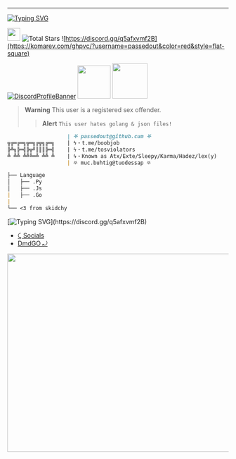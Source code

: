 <!--

.-. .-')                            
\  ( OO )                           
 ;-----.\  .-'),-----.  .-'),-----. 
 | .-.  | ( OO'  .-.  '( OO'  .-.  '
 | '-' /_)/   |  | |  |/   |  | |  |
 | .-. `. \_) |  |\|  |\_) |  |\|  |
 | |  \  |  \ |  | |  |  \ |  | |  |
 | '--'  /   `'  '-'  '   `'  '-'  '
 `------'      `-----'      `-----' 
-->
----
[![Typing SVG](https://readme-typing-svg.herokuapp.com?font=Yellowtail&duration=4000&color=AD0016&lines=Karma)](https://discord.gg/q5afxvmf2B)

 <a href="https://discord.gg/q5afxvmf2B" target="_blank"><img src="https://i.pinimg.com/originals/99/86/6d/99866d6fb755f86059bdd915af2f70d6.jpg" width="29" height="29"  target="_blank"></a> <img alt="Total Stars" src="https://img.shields.io/github/stars/passedout?style=for-the-badge&logo=Streamlit&color=darkred"> ![https://discord.gg/q5afxvmf2B](https://komarev.com/ghpvc/?username=passedout&color=red&style=flat-square)

[![DiscordProfileBanner](https://discord.c99.nl/widget/theme-1/947950557929295903.png)](https://discord.com) <a href='https://discord.gg/wcd8GZkVKt'>
<img src="https://cdn.discordapp.com/attachments/1040408080950759434/1041090401643270278/unknown.png" width="75" height="75" ></code></a>
<a href='https://discord.dog/947950557929295903'> <img src="https://cdn.discordapp.com/attachments/1040408080950759434/1041089026079338586/97939997057.png" width="80" height="80" ></code></a>

> **Warning**
> This user is a registered sex offender.
> > **Alert**
> ```This user hates golang & json files!```
```md
                   | ⛧ passedout@github.cum ⛧
╦╔═╔═╗╦═╗╔╦╗╔═╗    | ϟ・t.me/boobjob
╠╩╗╠═╣╠╦╝║║║╠═╣    | ϟ・t.me/tosviolators
╩ ╩╩ ╩╩╚═╩ ╩╩ ╩    | ϟ・Known as Atx/Exte/Sleepy/Karma/Hadez/lex(y)
                   | ⛧ muc.buhtig@tuodessap ⛧

├── Language
│   ├── .Py
│   ├── .Js
|   ├── .Go
|
└── <3 from skidchy
```

[![Typing SVG](https://readme-typing-svg.herokuapp.com?duration=2100&color=F7C433&lines=Have+something+to+say%3F;Without..;genuine+legally+accepted+proof%3F;Talk+to+my+dick.)](https://discord.gg/q5afxvmf2B)

- [⤹ Socials](https://clippy.link/sex)
- [DmdGO ⤾](https://t.me/tosviolators)

<a href='https://discord.gg/q5afxvmf2B'>
<img src="https://data.whicdn.com/images/342088851/original.jpg" width="1000" height="450" ></code></a>
<!--

.-. .-')                            
\  ( OO )                           
 ;-----.\  .-'),-----.  .-'),-----. 
 | .-.  | ( OO'  .-.  '( OO'  .-.  '
 | '-' /_)/   |  | |  |/   |  | |  |
 | .-. `. \_) |  |\|  |\_) |  |\|  |
 | |  \  |  \ |  | |  |  \ |  | |  |
 | '--'  /   `'  '-'  '   `'  '-'  '
 `------'      `-----'      `-----' 
-->
----
